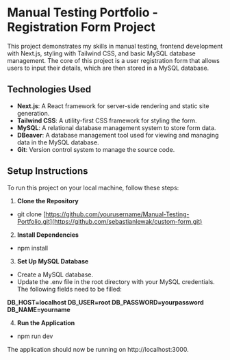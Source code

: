 # Manual Testing Portfolio - Registration Form Project

This project demonstrates my skills in manual testing, frontend development with Next.js, styling with Tailwind CSS, and basic MySQL database management. The core of this project is a user registration form that allows users to input their details, which are then stored in a MySQL database.


## Technologies Used
- **Next.js**: A React framework for server-side rendering and static site generation.
- **Tailwind CSS**: A utility-first CSS framework for styling the form.
- **MySQL**: A relational database management system to store form data.
- **DBeaver**: A database management tool used for viewing and managing data in the MySQL database.
- **Git**: Version control system to manage the source code.

## Setup Instructions

To run this project on your local machine, follow these steps:

1. **Clone the Repository**
   
  - git clone [https://github.com/yourusername/Manual-Testing-Portfolio.git](https://github.com/sebastianlewak/custom-form.git)


2. **Install Dependencies**

  - npm install

3.  **Set Up MySQL Database**
   
  - Create a MySQL database.
  - Update the .env file in the root directory with your MySQL credentials. The following fields need to be filled:

  **DB_HOST=localhost
    DB_USER=root
    DB_PASSWORD=yourpassword
    DB_NAME=yourname**

4. **Run the Application**

  - npm run dev

The application should now be running on http://localhost:3000.
